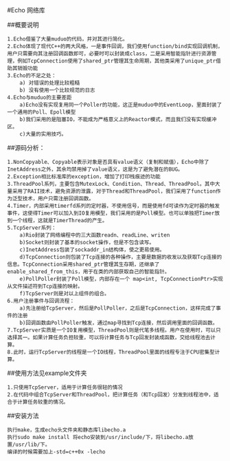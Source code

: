 #Echo 网络库



##概要说明

    1.Echo借鉴了大量muduo的代码，并对其进行简化。
    2.Echo体现了现代C++的两大风格，一是事件回调，我们使用function/bind实现回调机制，用户只需要向其注册回调函数即可，必要时可以封装成class，二是采用智能指针进行资源管理，例如TcpConnection使用了shared_ptr管理其生命周期，其他类采用了unique_ptr借助其销毁功能
    3.Echo的不足之处：
        a) 对错误的处理比较粗糙
        b) 没有使用一个比较规范的日志 
    4.Echo与muduo的主要差距
        a)Echo没有实现复用同一个Poller的功能，这正是muduo中的EventLoop，里面封装了一个通用的Poll、Epoll模型
        b)我们采用的是阻塞IO，不能成为严格意义上的Reactor模式，而且我们没有实现缓冲区。
        c)大量的实用技巧。


##源码分析：

    1.NonCopyable、Copyable表示对象是否具有value语义（复制和赋值），Echo中除了InetAddress之外，其余均禁用掉了value语义，这是为了避免潜在的BUG。
    2.Exception相比标准库的exception，增加了打印栈痕迹的功能
    3.ThreadPool系列，主要包含MutexLock、Condition、Thread、ThreadPool。其中大量采用了RAII技术，避免资源的泄露，对于Thread和ThreadPool，我们采用了function作为泛型技术，用户只需注册回调函数。
    4.Timer，内部采用timerfd系列的定时器，不使用信号，而是使用fd可读作为定时器的触发事件，这使得Timer可以加入到IO复用模型，我们采用的是Poll模型。也可以单独把Timer放到一个线程，这就是TimerThread的产生。
    5.TcpServer系列：
        a)Rio封装了网络编程中的三大函数readn、readLine、writen
        b)Socket则封装了基本的socket操作，但是不包含读写。
        c)InetAddress包装了sockaddr_in结构体，使之更易使用。
        d)TcpConnection则包装了Tcp连接的各种操作，主要是数据的收发以及获取Tcp连接的信息。TcpConnection采用shared_ptr管理其生存期，还继承了enable_shared_from_this，用于在类的内部获取自己的智能指针。
        e)PollPoller封装了Poll模型，内部存在一个 map<int, TcpConnectionPtr>实现从文件描述符到Tcp连接的映射。
        f)TcpServer则是对以上组件的组合。
    6.用户注册事件与回调流程：
        a)先注册给TcpServer，然后是PollPoller，之后是TcpConnection，这样完成了事件的注册
        b)回调函数由PollPoller触发，通过map寻找到Tcp连接，然后调用里面的回调函数。
    7.TcpServer实质是一个IO复用模型，ThreadPool则是代笔多线程。用户在使用时，可以只选择其一。如果计算任务负担较重，可以将计算任务与Tcp回发封装成函数，交给线程池去计算。
    8.此时，运行TcpServer的线程是一个IO线程，ThreadPool里面的线程专注于CPU密集型计算。


##使用方法见example文件夹

    1.只使用TcpServer，适用于计算任务很轻的情况
    2.在代码中组合TcpServer和ThreadPool，把计算任务（和Tcp回发）分发到线程池中，适合于计算任务较重的情况。
    

##安装方法

    执行make，生成echo头文件夹和静态库libecho.a
    执行sudo make install 将echo安装到/usr/include/下，将libecho.a放置/usr/lib/下。
    编译的时候需要加上-std=c++0x -lecho

